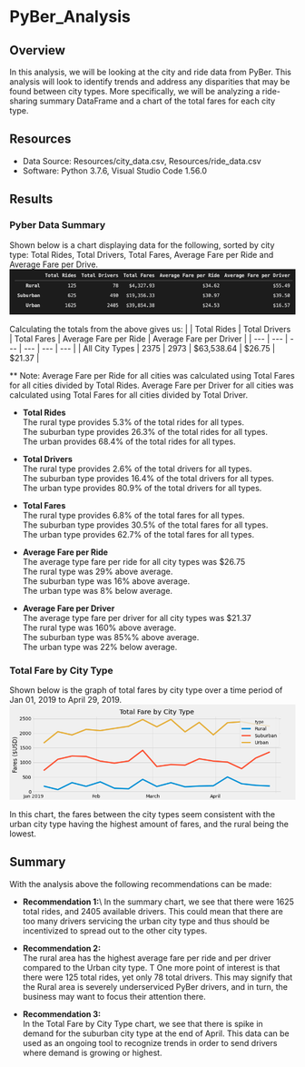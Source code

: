 # PyBer_Analysis

## Overview

In this analysis, we will be looking at the city and ride data from PyBer. This analysis will look to identify trends and address any disparities that may be found between city types. More specifically, we will be analyzing a ride-sharing summary DataFrame and a chart of the total fares for each city type.

## Resources

- Data Source: Resources/city_data.csv, Resources/ride_data.csv
- Software: Python 3.7.6, Visual Studio Code 1.56.0

## Results

### Pyber Data Summary

Shown below is a chart displaying data for the following, sorted by city type: Total Rides, Total Drivers, Total Fares, Average Fare per Ride and Average Fare per Drive.
![Summary DataFrame](analysis/summary.png)

Calculating the totals from the above gives us:
| | Total Rides | Total Drivers | Total Fares | Average Fare per Ride | Average Fare per Driver |
| --- | --- | --- | --- | --- | --- | 
| All City Types | 2375 | 2973 | $63,538.64 | $26.75 | $21.37 |

** Note: Average Fare per Ride for all cities was calculated using Total Fares for all cities divided by Total Rides.
Average Fare per Driver for all cities was calculated using Total Fares for all cities divided by Total Driver. 

* **Total Rides**\
The rural type provides 5.3% of the total rides for all types.\
The suburban type provides 26.3% of the total rides for all types.\
The urban provides 68.4% of the total rides for all types.

* **Total Drivers**\
The rural type provides 2.6% of the total drivers for all types.\
The suburban type provides 16.4% of the total drivers for all types.\
The urban type provides 80.9% of the total drivers for all types.

* **Total Fares**\
The rural type provides 6.8% of the total fares for all types.\
The suburban type provides 30.5% of the total fares for all types.\
The urban type provides 62.7% of the total fares for all types.

* **Average Fare per Ride**\
The average type fare per ride for all city types was $26.75\
The rural type was 29% above average.\
The suburban type was 16% above average.\
The urban type was 8% below average.

* **Average Fare per Driver**\
The average type fare per driver for all city types was $21.37\
The rural type was 160% above average.\
The suburban type was 85%% above average.\
The urban type was 22% below average.

### Total Fare by City Type

Shown below is the graph of total fares by city type over a time period of Jan 01, 2019 to April 29, 2019.
![Summary DataFrame](analysis/PyBer_fare_summary.png)

In this chart, the fares between the city types seem consistent with the urban city type having the highest amount of fares, and the rural being the lowest.

## Summary

With the analysis above the following recommendations can be made:

* **Recommendation 1:**\ 
In the summary chart, we see that there were 1625 total rides, and 2405 available drivers. This could mean that there are too many drivers servicing the urban city type and thus should be incentivized to spread out to the other city types.

* **Recommendation 2:**\
The rural area has the highest average fare per ride and per driver compared to the Urban city type. T One more point of interest is that there were 125 total rides, yet only 78 total drivers. This may signify that the Rural area is severely underserviced PyBer drivers, and in turn, the business may want to focus their attention there.

* **Recommendation 3:**\
In the Total Fare by City Type chart, we see that there is spike in demand for the suburban city type at the end of April. This data can be used as an ongoing tool to recognize trends in order to send drivers where demand is growing or highest.

